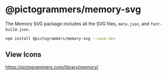 # @pictogrammers/memory-svg

The Memory SVG package includes all the SVG files, `meta.json`, and `font-build.json`.

```bash
npm install @pictogrammers/memory-svg --save-dev
```

## View Icons

https://pictogrammers.com/library/memory/